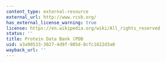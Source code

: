 ```yaml
---
content_type: external-resource
external_url: http://www.rcsb.org/
has_external_license_warning: true
license: https://en.wikipedia.org/wiki/All_rights_reserved
status: ''
title: Protein Data Bank (PDB
uid: a3a90533-3027-4d9f-905d-8cfc1622d3a0
wayback_url: ''
---
```

